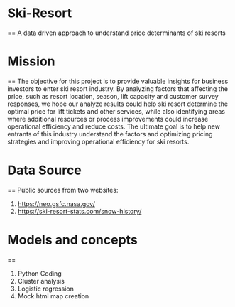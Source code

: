 # Ski-Resort
==
A data driven approach to understand price determinants of ski resorts

# Mission
==
The objective for this project is to provide valuable insights for business investors to enter ski resort industry. By analyzing factors that affecting the price, such as resort location, season, lift capacity and customer survey responses, we hope our analyze results could help ski resort determine the optimal price for lift tickets and other services, while also identifying areas where additional resources or process improvements could increase operational efficiency and reduce costs. 
The ultimate goal is to help new entrants of this industry understand the factors and optimizing pricing strategies and improving operational efficiency for ski resorts. 

# Data Source
==
Public sources from two websites:
1. https://neo.gsfc.nasa.gov/
2. https://ski-resort-stats.com/snow-history/

# Models and concepts
==
1. Python Coding
2. Cluster analysis
3. Logistic regression
4. Mock html map creation

